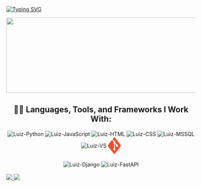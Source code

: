 [![Typing SVG](https://readme-typing-svg.demolab.com?font=Pixelify+Sans&weight=400&size=30&pause=990&color=A277FF&width=435&center=true&lines=Hello%2C+my+name+is+Luiz+Felipe+;Welcome+to+my+Github!;Happy+coding+S2)](https://git.io/typing-svg)

<div align="center">
  <img width="1000" height="200" src="https://github-readme-stats.vercel.app/api/top-langs/?username=LuizzFelipe0&layout=compact&langs_count=7&theme=aura"/>
</div>

<div align="center">

  ## 👨‍💻 Languages, Tools, and Frameworks I Work With:

  <img align="center" alt="Luiz-Python" height="50" width="40" src="https://cdn.jsdelivr.net/gh/devicons/devicon/icons/python/python-original.svg">
  <img align="center" alt="Luiz-JavaScript" height="40" width="40" src="https://cdn.jsdelivr.net/gh/devicons/devicon/icons/javascript/javascript-plain.svg"/>
  <img align="center" alt="Luiz-HTML" height="45" width="40" src="https://cdn.jsdelivr.net/gh/devicons/devicon/icons/html5/html5-plain-wordmark.svg"/>
  <img align="center" alt="Luiz-CSS" height="45" width="40" src="https://cdn.jsdelivr.net/gh/devicons/devicon/icons/css3/css3-plain-wordmark.svg"/>
  <img align="center" alt="Luiz-MSSQL" height="45" width="45" src="https://cdn.jsdelivr.net/gh/devicons/devicon/icons/microsoftsqlserver/microsoftsqlserver-plain-wordmark.svg"/>
  <img align="center" alt="Luiz-VS" height="45" width="35" src="https://cdn.jsdelivr.net/gh/devicons/devicon/icons/visualstudio/visualstudio-plain.svg"/> 
  <img align="center" alt="Luiz-Git" height="45" width="35" src="https://raw.githubusercontent.com/devicons/devicon/master/icons/git/git-original.svg">
  <br></br> 
  <img align="center" alt="Luiz-Django" height="45" width="40" src="https://cdn.icon-icons.com/icons2/2107/PNG/512/file_type_django_icon_130645.png"/>
  <img align="center" alt="Luiz-FastAPI" height="30px" width="35px" src="https://cdn.jsdelivr.net/gh/devicons/devicon/icons/fastapi/fastapi-plain.svg"/>
</div>

<br/>

<div align="left">
  <a href="mailto:luizfelipecanariocosta@gmail.com">
    <img src="https://img.shields.io/badge/-Gmail-%23333?style=for-the-badge&logo=gmail&logoColor=red" target="_blank">
  </a>
  <a href="https://www.linkedin.com/in/luiz-felipe-costa-7a2373241/">
    <img src="https://img.shields.io/badge/-Linkedin-%23333?style=for-the-badge&logo=linkedin&logoColor=blue" target="_blank">
  </a>
</div>
